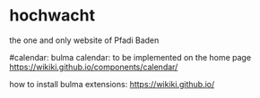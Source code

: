 # hochwacht
the one and only website of Pfadi Baden 

#calendar:
bulma calendar:
to be implemented on the home page
https://wikiki.github.io/components/calendar/

how to install bulma extensions:
https://wikiki.github.io/
